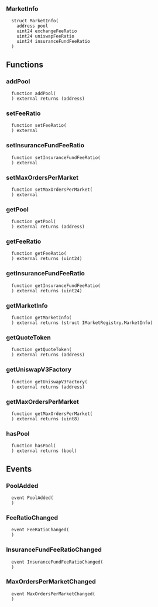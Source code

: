 ### MarketInfo
```solidity
  struct MarketInfo(
    address pool
    uint24 exchangeFeeRatio
    uint24 uniswapFeeRatio
    uint24 insuranceFundFeeRatio
  )
```




## Functions
### addPool
```solidity
  function addPool(
  ) external returns (address)
```




### setFeeRatio
```solidity
  function setFeeRatio(
  ) external
```




### setInsuranceFundFeeRatio
```solidity
  function setInsuranceFundFeeRatio(
  ) external
```




### setMaxOrdersPerMarket
```solidity
  function setMaxOrdersPerMarket(
  ) external
```




### getPool
```solidity
  function getPool(
  ) external returns (address)
```




### getFeeRatio
```solidity
  function getFeeRatio(
  ) external returns (uint24)
```




### getInsuranceFundFeeRatio
```solidity
  function getInsuranceFundFeeRatio(
  ) external returns (uint24)
```




### getMarketInfo
```solidity
  function getMarketInfo(
  ) external returns (struct IMarketRegistry.MarketInfo)
```




### getQuoteToken
```solidity
  function getQuoteToken(
  ) external returns (address)
```




### getUniswapV3Factory
```solidity
  function getUniswapV3Factory(
  ) external returns (address)
```




### getMaxOrdersPerMarket
```solidity
  function getMaxOrdersPerMarket(
  ) external returns (uint8)
```




### hasPool
```solidity
  function hasPool(
  ) external returns (bool)
```





## Events
### PoolAdded
```solidity
  event PoolAdded(
  )
```



### FeeRatioChanged
```solidity
  event FeeRatioChanged(
  )
```



### InsuranceFundFeeRatioChanged
```solidity
  event InsuranceFundFeeRatioChanged(
  )
```



### MaxOrdersPerMarketChanged
```solidity
  event MaxOrdersPerMarketChanged(
  )
```



